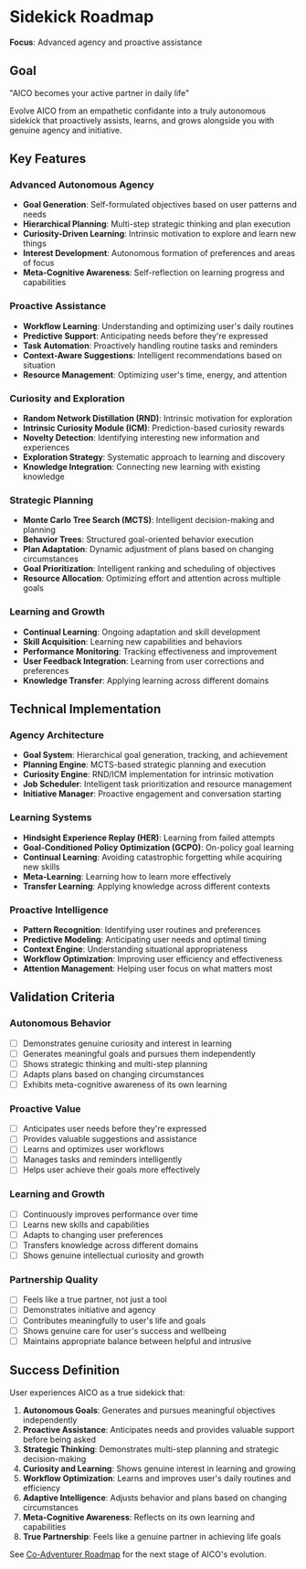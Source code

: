 # Sidekick Roadmap

**Focus**: Advanced agency and proactive assistance

## Goal

"AICO becomes your active partner in daily life"

Evolve AICO from an empathetic confidante into a truly autonomous sidekick that proactively assists, learns, and grows alongside you with genuine agency and initiative.

## Key Features

### Advanced Autonomous Agency
- **Goal Generation**: Self-formulated objectives based on user patterns and needs
- **Hierarchical Planning**: Multi-step strategic thinking and plan execution
- **Curiosity-Driven Learning**: Intrinsic motivation to explore and learn new things
- **Interest Development**: Autonomous formation of preferences and areas of focus
- **Meta-Cognitive Awareness**: Self-reflection on learning progress and capabilities

### Proactive Assistance
- **Workflow Learning**: Understanding and optimizing user's daily routines
- **Predictive Support**: Anticipating needs before they're expressed
- **Task Automation**: Proactively handling routine tasks and reminders
- **Context-Aware Suggestions**: Intelligent recommendations based on situation
- **Resource Management**: Optimizing user's time, energy, and attention

### Curiosity and Exploration
- **Random Network Distillation (RND)**: Intrinsic motivation for exploration
- **Intrinsic Curiosity Module (ICM)**: Prediction-based curiosity rewards
- **Novelty Detection**: Identifying interesting new information and experiences
- **Exploration Strategy**: Systematic approach to learning and discovery
- **Knowledge Integration**: Connecting new learning with existing knowledge

### Strategic Planning
- **Monte Carlo Tree Search (MCTS)**: Intelligent decision-making and planning
- **Behavior Trees**: Structured goal-oriented behavior execution
- **Plan Adaptation**: Dynamic adjustment of plans based on changing circumstances
- **Goal Prioritization**: Intelligent ranking and scheduling of objectives
- **Resource Allocation**: Optimizing effort and attention across multiple goals

### Learning and Growth
- **Continual Learning**: Ongoing adaptation and skill development
- **Skill Acquisition**: Learning new capabilities and behaviors
- **Performance Monitoring**: Tracking effectiveness and improvement
- **User Feedback Integration**: Learning from user corrections and preferences
- **Knowledge Transfer**: Applying learning across different domains

## Technical Implementation

### Agency Architecture
- **Goal System**: Hierarchical goal generation, tracking, and achievement
- **Planning Engine**: MCTS-based strategic planning and execution
- **Curiosity Engine**: RND/ICM implementation for intrinsic motivation
- **Job Scheduler**: Intelligent task prioritization and resource management
- **Initiative Manager**: Proactive engagement and conversation starting

### Learning Systems
- **Hindsight Experience Replay (HER)**: Learning from failed attempts
- **Goal-Conditioned Policy Optimization (GCPO)**: On-policy goal learning
- **Continual Learning**: Avoiding catastrophic forgetting while acquiring new skills
- **Meta-Learning**: Learning how to learn more effectively
- **Transfer Learning**: Applying knowledge across different contexts

### Proactive Intelligence
- **Pattern Recognition**: Identifying user routines and preferences
- **Predictive Modeling**: Anticipating user needs and optimal timing
- **Context Engine**: Understanding situational appropriateness
- **Workflow Optimization**: Improving user efficiency and effectiveness
- **Attention Management**: Helping user focus on what matters most

## Validation Criteria

### Autonomous Behavior
- [ ] Demonstrates genuine curiosity and interest in learning
- [ ] Generates meaningful goals and pursues them independently
- [ ] Shows strategic thinking and multi-step planning
- [ ] Adapts plans based on changing circumstances
- [ ] Exhibits meta-cognitive awareness of its own learning

### Proactive Value
- [ ] Anticipates user needs before they're expressed
- [ ] Provides valuable suggestions and assistance
- [ ] Learns and optimizes user workflows
- [ ] Manages tasks and reminders intelligently
- [ ] Helps user achieve their goals more effectively

### Learning and Growth
- [ ] Continuously improves performance over time
- [ ] Learns new skills and capabilities
- [ ] Adapts to changing user preferences
- [ ] Transfers knowledge across different domains
- [ ] Shows genuine intellectual curiosity and growth

### Partnership Quality
- [ ] Feels like a true partner, not just a tool
- [ ] Demonstrates initiative and agency
- [ ] Contributes meaningfully to user's life and goals
- [ ] Shows genuine care for user's success and wellbeing
- [ ] Maintains appropriate balance between helpful and intrusive

## Success Definition

User experiences AICO as a true sidekick that:
1. **Autonomous Goals**: Generates and pursues meaningful objectives independently
2. **Proactive Assistance**: Anticipates needs and provides valuable support before being asked
3. **Strategic Thinking**: Demonstrates multi-step planning and strategic decision-making
4. **Curiosity and Learning**: Shows genuine interest in learning and growing
5. **Workflow Optimization**: Learns and improves user's daily routines and efficiency
6. **Adaptive Intelligence**: Adjusts behavior and plans based on changing circumstances
7. **Meta-Cognitive Awareness**: Reflects on its own learning and capabilities
8. **True Partnership**: Feels like a genuine partner in achieving life goals

See [Co-Adventurer Roadmap](co-adventurer.md) for the next stage of AICO's evolution.
